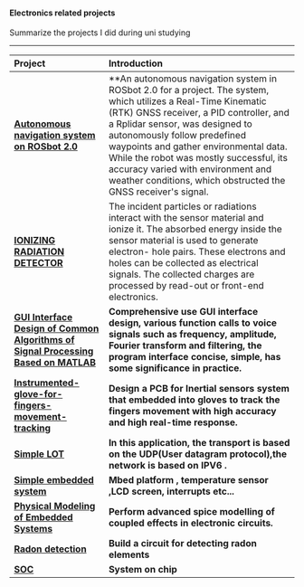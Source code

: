 #### Electronics related projects

Summarize the projects I did during uni studying

------

 

| Project                                                      | Introduction                                                 |
| :----------------------------------------------------------- | :----------------------------------------------------------- |
| **[Autonomous navigation system on ROSbot 2.0](https://github.com/hhhtzq/Electronics-related-projects/blob/master/Autonomous%20navigation%20system%20on%20ROSbot%202.0/Navigation_Group_Report.pdf)** | **An autonomous navigation system in ROSbot 2.0 for a project. The system, which utilizes a Real-Time Kinematic (RTK) GNSS receiver, a PID controller, and a Rplidar sensor, was designed to autonomously follow predefined waypoints and gather environmental data. While the robot was mostly successful, its accuracy varied with environment and weather conditions, which obstructed the GNSS receiver's signal. |
| **[IONIZING RADIATION DETECTOR](https://github.com/hhhtzq/Electronics-related-projects/tree/master/ALFA-BETA-GAMMA-PARTICLE-IMAGE-PROCESSING)** | The incident particles or radiations interact with the sensor material and ionize it. The absorbed energy inside the sensor material is used to generate electron- hole pairs. These electrons and holes can be collected as electrical signals. The collected charges are processed by read-out or front-end electronics. |
| **[GUI Interface Design of Common Algorithms of Signal Processing Based on MATLAB](https://github.com/hhhtzq/Electronics-related-projects/tree/master/GUI%20Interface%20Design%20of%20Common%20Algorithms%20of%20Signal%20Processing%20Based%20on%20MATLAB)** | **Comprehensive use GUI interface design, various function calls to voice signals such as frequency, amplitude, Fourier transform and filtering, the program interface concise, simple, has some significance in practice.** |
| **[Instrumented-glove-for-fingers-movement-tracking](https://github.com/hhhtzq/Electronics-related-projects/tree/master/PCB%20Project/PCB-Projects)** | **Design a PCB for Inertial sensors system that embedded into gloves to track the fingers movement with high accuracy and high real-time response.** |
| **[Simple LOT](https://github.com/hhhtzq/Electronics-related-projects/tree/master/Sensor%20Network/submit%20WSN%20code)** | **In this application, the transport is based on the UDP(User datagram protocol),the network is based on IPV6 .** |
| **[Simple embedded system](https://github.com/hhhtzq/Electronics-related-projects/tree/master/mbed_project)** | **Mbed platform , temperature sensor ,LCD screen, interrupts etc...** |
| [**Physical Modeling of Embedded Systems**](https://github.com/hhhtzq/Electronics-related-projects/tree/master/Physical%20Modeling%20of%20Embedded%20Systems) | **Perform advanced spice modelling of coupled effects in electronic circuits.** |
| **[Radon detection](https://github.com/hhhtzq/Electronics-related-projects/tree/master/Radon%20detection)** | **Build a circuit for detecting radon elements**             |
| **[SOC](https://github.com/hhhtzq/Electronics-related-projects/tree/master/SOC)** | **System on chip**                                           |
